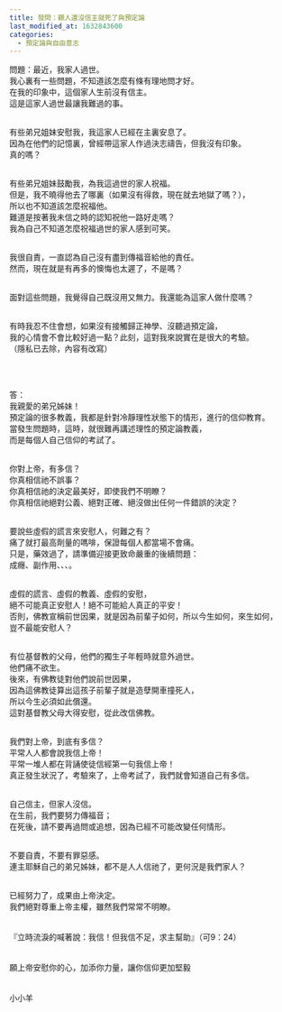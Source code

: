 ```yaml
---
title: 發問：親人還沒信主就死了與預定論
last_modified_at: 1632843600
categories:
  - 預定論與自由意志
---
```


<p>問題：最近，我家人過世。<br>
我心裏有一些問題，不知道該怎麼有條有理地問才好。<br>
在我的印象中，這個家人生前沒有信主。<br>
這是這家人過世最讓我難過的事。</p>

<p><br>
有些弟兄姐妹安慰我，我這家人已經在主裏安息了。<br>
因為在他們的記憶裏，曾經帶這家人作過決志禱告，但我沒有印象。<br>
真的嗎？</p>

<p><br>
有些弟兄姐妹鼓勵我，為我這過世的家人祝福。<br>
但是，我不曉得他去了哪裏（如果沒有得救，現在就去地獄了嗎？），<br>
所以也不知道該怎麼祝福他。<br>
難道是按著我未信之時的認知祝他一路好走嗎？<br>
我為自己不知道怎麼祝福過世的家人感到可笑。</p>

<p><br>
我很自責，一直認為自己沒有盡到傳福音給他的責任。<br>
然而，現在就是有再多的懊悔也太遲了，不是嗎？</p>

<p><br>
面對這些問題，我覺得自己既沒用又無力。我還能為這家人做什麼嗎？</p>

<p><br>
有時我忍不住會想，如果沒有接觸歸正神學、沒聽過預定論，<br>
我的心情會不會比較好過一點？此刻，這對我來說實在是很大的考驗。<br>
（隱私已去除，內容有改寫）</p>

<p>&nbsp;</p>

<p><br>
答：<br>
我親愛的弟兄姊妹！<br>
預定論的很多教義，我都是針對冷靜理性狀態下的情形，進行的信仰教育。<br>
當發生問題時，這時，就很難再講述理性的預定論教義，<br>
而是每個人自己信仰的考試了。<br>
&nbsp;</p>

<p>你對上帝，有多信？<br>
你真相信祂不誤事？<br>
你真相信祂的決定最美好，即使我們不明瞭？<br>
你真相信祂絕對公義、絕對正確、絕沒做出任何一件錯誤的決定？<br>
&nbsp;</p>

<p>要說些虛假的謊言來安慰人，何難之有？<br>
痛了就打最高劑量的嗎啡，保證每個人都當場不會痛。<br>
只是，藥效過了，請準備迎接更致命嚴重的後續問題：<br>
成癮、副作用、、、。<br>
&nbsp;</p>

<p>虛假的謊言、虛假的教義、虛假的安慰，<br>
絕不可能真正安慰人！絕不可能給人真正的平安！<br>
否則，佛教宣稱前世因果，就是因為前輩子如何，所以今生如何，來生如何，<br>
豈不最能安慰人？<br>
&nbsp;</p>

<p>有位基督教的父母，他們的獨生子年輕時就意外過世。<br>
他們痛不欲生。<br>
後來，有佛教徒對他們說前世因果，<br>
因為這佛教徒算出這孩子前輩子就是造孽開車撞死人，<br>
所以今生必須如此償還。<br>
這對基督教父母大得安慰，從此改信佛教。<br>
&nbsp;</p>

<p>我們對上帝，到底有多信？<br>
平常人人都會說我信上帝！<br>
平常一堆人都在背誦使徒信經第一句我信上帝！<br>
真正發生狀況了，考驗來了，上帝考試了，我們就會知道自己有多信。<br>
&nbsp;</p>

<p>自己信主，但家人沒信。<br>
在生前，我們要努力傳福音；<br>
在死後，請不要再過問或追想，因為已經不可能改變任何情形。<br>
&nbsp;</p>

<p>不要自責，不要有罪惡感。<br>
連主耶穌自己的弟兄姊妹，都不是人人信祂了，更何況是我們家人？<br>
&nbsp;</p>

<p>已經努力了，成果由上帝決定。<br>
我們絕對尊重上帝主權，雖然我們常常不明瞭。<br>
&nbsp;<br>
&nbsp;<br>
『立時流淚的喊著說：我信！但我信不足，求主幫助』（可9：24）<br>
&nbsp;<br>
&nbsp;<br>
願上帝安慰你的心，加添你力量，讓你信仰更加堅毅<br>
&nbsp;<br>
&nbsp;<br>
小小羊<br>
&nbsp;</p>

<p>&nbsp;</p>

